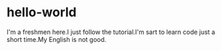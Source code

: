 # hello-world

I'm a freshmen here.I just follow the tutorial.I'm sart to learn code just a short time.My English is not good.
